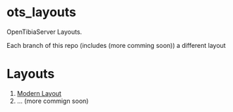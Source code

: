 # ots_layouts
OpenTibiaServer Layouts.

Each branch of this repo (includes (more comming soon)) a different layout


# Layouts
1. [Modern Layout](https://github.com/idontreallywolf/ots_layouts/tree/modern_layout)
2. ... (more commign soon)
